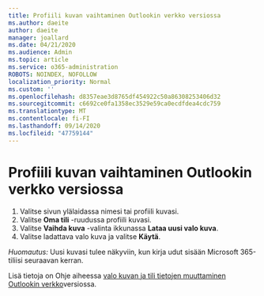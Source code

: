 ```yaml
---
title: Profiili kuvan vaihtaminen Outlookin verkko versiossa
ms.author: daeite
author: daeite
manager: joallard
ms.date: 04/21/2020
ms.audience: Admin
ms.topic: article
ms.service: o365-administration
ROBOTS: NOINDEX, NOFOLLOW
localization_priority: Normal
ms.custom: ''
ms.openlocfilehash: d8357eae3d8765df454922c50a86308253406d32
ms.sourcegitcommit: c6692ce0fa1358ec3529e59ca0ecdfdea4cdc759
ms.translationtype: MT
ms.contentlocale: fi-FI
ms.lasthandoff: 09/14/2020
ms.locfileid: "47759144"
---
```

# <a name="change-your-profile-picture-in-outlook-on-the-web"></a>Profiili kuvan vaihtaminen Outlookin verkko versiossa

1. Valitse sivun ylälaidassa nimesi tai profiili kuvasi.
1. Valitse **Oma tili** -ruudussa profiili kuvasi.
1. Valitse **Vaihda kuva** -valinta ikkunassa **Lataa uusi valo kuva**.
1. Valitse ladattava valo kuva ja valitse **Käytä**.

*Huomautus:* Uusi kuvasi tulee näkyviin, kun kirja udut sisään Microsoft 365-tiliisi seuraavan kerran.

Lisä tietoja on Ohje aiheessa [valo kuvan ja tili tietojen muuttaminen Outlookin verkko](https://support.office.com/article/b2dbb289-851d-4bed-93c3-3e136f5659ec)versiossa.
